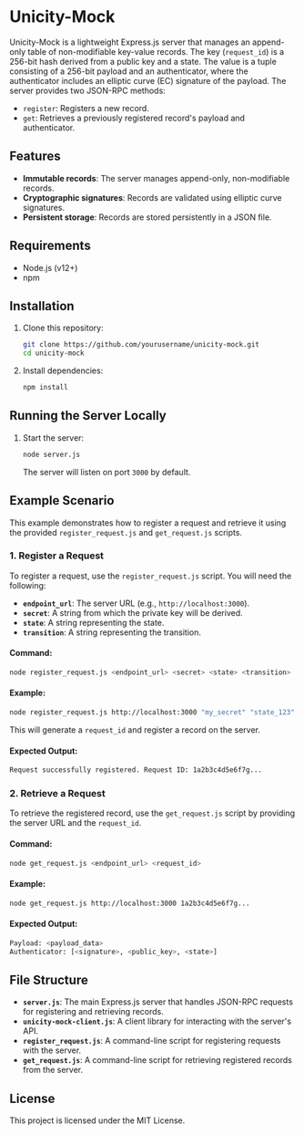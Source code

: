 
# Unicity-Mock

Unicity-Mock is a lightweight Express.js server that manages an append-only table of non-modifiable key-value records. The key (`request_id`) is a 256-bit hash derived from a public key and a state. The value is a tuple consisting of a 256-bit payload and an authenticator, where the authenticator includes an elliptic curve (EC) signature of the payload. The server provides two JSON-RPC methods:
- `register`: Registers a new record.
- `get`: Retrieves a previously registered record's payload and authenticator.

## Features
- **Immutable records**: The server manages append-only, non-modifiable records.
- **Cryptographic signatures**: Records are validated using elliptic curve signatures.
- **Persistent storage**: Records are stored persistently in a JSON file.

## Requirements

- Node.js (v12+)
- npm

## Installation

1. Clone this repository:

   ```bash
   git clone https://github.com/yourusername/unicity-mock.git
   cd unicity-mock
   ```

2. Install dependencies:

   ```bash
   npm install
   ```

## Running the Server Locally

1. Start the server:

   ```bash
   node server.js
   ```

   The server will listen on port `3000` by default.

## Example Scenario

This example demonstrates how to register a request and retrieve it using the provided `register_request.js` and `get_request.js` scripts.

### 1. Register a Request

To register a request, use the `register_request.js` script. You will need the following:
- **`endpoint_url`**: The server URL (e.g., `http://localhost:3000`).
- **`secret`**: A string from which the private key will be derived.
- **`state`**: A string representing the state.
- **`transition`**: A string representing the transition.

#### Command:
```bash
node register_request.js <endpoint_url> <secret> <state> <transition>
```

#### Example:
```bash
node register_request.js http://localhost:3000 "my_secret" "state_123" "transition_data"
```

This will generate a `request_id` and register a record on the server.

#### Expected Output:
```bash
Request successfully registered. Request ID: 1a2b3c4d5e6f7g...
```

### 2. Retrieve a Request

To retrieve the registered record, use the `get_request.js` script by providing the server URL and the `request_id`.

#### Command:
```bash
node get_request.js <endpoint_url> <request_id>
```

#### Example:
```bash
node get_request.js http://localhost:3000 1a2b3c4d5e6f7g...
```

#### Expected Output:
```bash
Payload: <payload_data>
Authenticator: [<signature>, <public_key>, <state>]
```

## File Structure

- **`server.js`**: The main Express.js server that handles JSON-RPC requests for registering and retrieving records.
- **`unicity-mock-client.js`**: A client library for interacting with the server's API.
- **`register_request.js`**: A command-line script for registering requests with the server.
- **`get_request.js`**: A command-line script for retrieving registered records from the server.

## License

This project is licensed under the MIT License.
